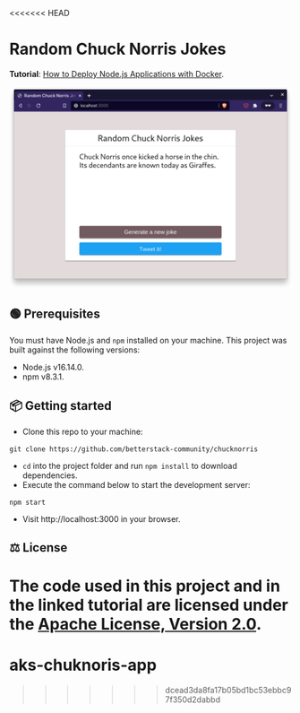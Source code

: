 <<<<<<< HEAD
# Random Chuck Norris Jokes

**Tutorial**: [How to Deploy Node.js Applications with Docker](https://betterstack.com/community/guides/scaling-nodejs/dockerize-nodejs/).

![Screenshot or GIF of the application in action](screenshot.png)

## 🟢 Prerequisites

You must have Node.js and `npm` installed on your machine. This project was
built against the following versions:

- Node.js v16.14.0.
- npm v8.3.1.

## 📦 Getting started

- Clone this repo to your machine:

```shell
git clone https://github.com/betterstack-community/chucknorris
```

- `cd` into the project folder and run `npm install` to download dependencies.
- Execute the command below to start the development server:

```shell
npm start
```

- Visit http://localhost:3000 in your browser.

## ⚖ License

The code used in this project and in the linked tutorial are licensed under the
[Apache License, Version 2.0](LICENSE).
=======
# aks-chuknoris-app
>>>>>>> dcead3da8fa17b05bd1bc53ebbc97f350d2dabbd

